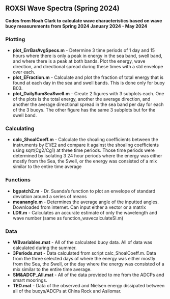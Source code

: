 ## ROXSI Wave Spectra (Spring 2024)
**Codes from Noah Clark to calculate wave characteristics based on wave buoy measurements from Spring 2024**
**January 2024 - May 2024**

### Plotting
* **plot_ErrBarAvgSpecs.m** - Determine 3 time periods of 1 day and 15 hours where there is only a peak in energy in the sea band, swell band, and where there is a peak at both bands. Plot the energy, wave direction, and directional spread during these times with a std envelope over each.
* **plot_EFraction.m** - Calculate and plot the fraction of total energy that is found at each day in the sea and swell bands. This is done only for buoy B03.
* **plot_DailySumSeaSwell.m** - Create 2 figures with 3 subplots each. One of the plots is the total energy, another the average direction, and another the average directional spread in the sea band per day for each of the 3 buoys. The other figure has the same 3 subplots but for the swell band.

### Calculating
* **calc_ShoalCoeff.m** - Calculate the shoaling coefficients between the instruments by E1/E2 and compare it against the shoaling coefficients using sqrt(Cg2/Cg1) at three time periods. Those time periods were determined by isolating 3 24 hour periods where the energy was either mostly from the Sea, the Swell, or the energy was consisted of a mix similar to the entire time average

### Functions
* **bgpatch2.m** - Dr. Suanda’s function to plot an envelope of standard deviation around a series of means
* **meanangle.m** - Determines the average angle of the inputted angles. Downloaded from internet. Can input either a vector or a matrix
* **LDR.m** - Calculates an accurate estimate of only the wavelength and wave number (same as function_wavecalculateSI.m)

### Data
* **WBvariables.mat** - All of the calculated buoy data. All of data was calculated during the summer.
* **3Periods.mat** - Data calculated from script calc_ShoalCoeff.m. Data from the three selected days of where the energy was either mostly from the Sea, the Swell, or the day where the energy was consisted of a mix similar to the entire time average.
* **SM&ADCP_All.mat** - All of the data provided to me from the ADCPs and smart moorings.
* **TED.mat** - Data of the observed and Nielsen energy dissipated between all of the buoys/ADCPs at China Rock and Asilomar.
